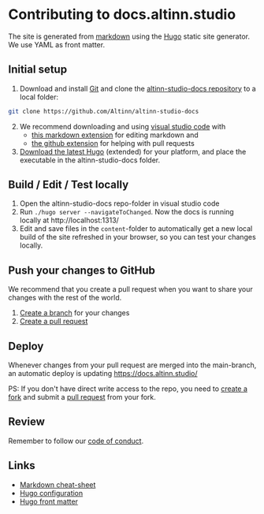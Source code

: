 # Contributing to docs.altinn.studio

The site is generated from [markdown](https://github.com/adam-p/markdown-here/wiki/Markdown-Cheatsheet) 
using the [Hugo](https://gohugo.io/overview/introduction/) static site generator.
We use YAML as front matter.

## Initial setup

1. Download and install [Git](https://git-scm.com/downloads) and clone the [altinn-studio-docs repository](https://github.com/Altinn/altinn-studio-docs) to a local folder:
```bash
git clone https://github.com/Altinn/altinn-studio-docs
```
2. We recommend downloading and using [visual studio code](https://code.visualstudio.com) with
   - [this markdown extension](https://marketplace.visualstudio.com/items?itemName=yzhang.markdown-all-in-one) for editing markdown and
   - [the github extension](https://marketplace.visualstudio.com/items?itemName=GitHub.vscode-pull-request-github) for helping with pull requests
4. [Download the latest Hugo](https://github.com/gohugoio/hugo/releases) (extended) for your platform, and place the executable in the altinn-studio-docs folder.

## Build / Edit / Test locally

1. Open the altinn-studio-docs repo-folder in visual studio code
2. Run `./hugo server --navigateToChanged`. Now the docs is running locally at http://localhost:1313/
3. Edit and save files in the `content`-folder to automatically get a new local build of the site refreshed in your browser, so you can test your changes locally.

## Push your changes to GitHub
We recommend that you create a pull request when you want to share your changes with the rest of the world.

1. [Create a branch](https://code.visualstudio.com/docs/sourcecontrol/overview#_branches-and-tags) for your changes
2. [Create a pull request](https://youtu.be/LdSwWxVzUpo)

## Deploy
Whenever changes from your pull request are merged into the main-branch, an automatic deploy is updating https://docs.altinn.studio/

PS: If you don't have direct write access to the repo, you need to [create a fork](https://help.github.com/articles/fork-a-repo/)
and submit a [pull request](https://help.github.com/articles/about-pull-requests/) from your fork.

## Review
Remember to follow our [code of conduct](https://github.com/Altinn/altinn-studio-docs?tab=coc-ov-file).

## Links

- [Markdown cheat-sheet](https://github.com/adam-p/markdown-here/wiki/Markdown-Cheatsheet)
- [Hugo configuration](https://gohugo.io/overview/configuration/)
- [Hugo front matter](https://gohugo.io/content/front-matter/)
